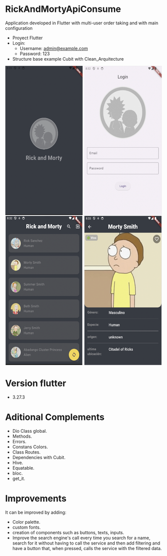 # RickAndMortyApiConsume

Application developed in Flutter with multi-user order taking and with main configuration

- Proyect Flutter
- Login:
  * Username: admin@example.com
  * Password: 123
- Structure base example Cubit with Clean_Arquitecture

<div class="row">
  <img src="assets/splash.png" width="250" and height="480">
  <img src="assets/login.png" width="250" and height="480">
  <img src="assets/home.png" width="250" and height="480">
  <img src="assets/detail.png" width="250" and height="480">
</div>

# Version flutter
- 3.27.3

# Aditional Complements

- Dio Class global.
- Methods.
- Errors.
- Constans Colors.
- Class Routes.
- Dependencies with Cubit.
- Hive.
- Equatable.
- bloc.
- get_it.

# Improvements

It can be improved by adding: 
- Color palette.
- custom fonts.
- creation of components such as buttons, texts, inputs.
- Improve the search engine's call every time you search for a name,
  search for it without having to call the service and then add filtering
  and have a button that, when pressed, calls the service with the filtered data.
